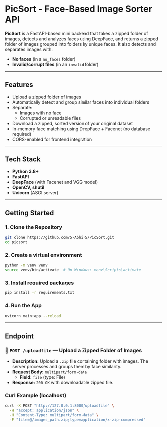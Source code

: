 # PicSort - Face-Based Image Sorter API

**PicSort** is a FastAPI-based mini backend that takes a zipped folder of images, detects and analyzes faces using DeepFace, and returns a zipped folder of images grouped into folders by unique faces. It also detects and separates images with:

- **No faces** (in a `no_faces` folder)
- **Invalid/corrupt files** (in an `invalid` folder)

---

## Features

- Upload a zipped folder of images
- Automatically detect and group similar faces into individual folders
- Separate:
  - Images with no face
  - Corrupted or unreadable files
- Download a zipped, sorted version of your original dataset
- In-memory face matching using DeepFace + Facenet (no database required)
- CORS-enabled for frontend integration

---

## Tech Stack

- **Python 3.8+**
- **FastAPI**
- **DeepFace** (with Facenet and VGG model)
- **OpenCV, shutil**
- **Uvicorn** (ASGI server)

---

## Getting Started

### 1. Clone the Repository

```bash
git clone https://github.com/5-Abhi-5/PicSort.git
cd picsort
```

### 2. Create a virtual environment

```bash
python -m venv venv
source venv/bin/activate  # On Windows: venv\Scripts\activate
```

### 3. Install required packages

```bash
pip install -r requirements.txt
```

### 4. Run the App

```bash
uvicorn main:app --reload
```

---

## Endpoint

### 🔹 `POST /uploadfile` — Upload a Zipped Folder of Images
- **Description:** Upload a `.zip` file containing folder with images. The server processes and groups them by face similarity.
- **Request Body:** `multipart/form-data`
  - **Field:** `file` (type: File)
- **Response:** `200 OK` with downloadable zipped file.  


### Curl Example (localhost)
```bash
curl -X POST "http://127.0.0.1:8000/uploadfile" \
  -H "accept: application/json" \
  -H "Content-Type: multipart/form-data" \
  -F "file=@/images_path.zip;type=application/x-zip-compressed"
